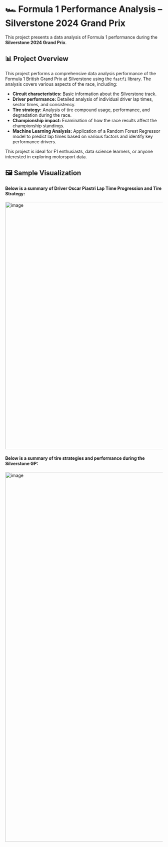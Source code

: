 # 🏎️ Formula 1 Performance Analysis – Silverstone 2024 Grand Prix

This project presents a data analysis of Formula 1 performance during the **Silverstone 2024 Grand Prix**.

## 📊 Project Overview

This project performs a comprehensive data analysis performance of the Formula 1 British Grand Prix at Silverstone using the `fastf1` library. The analysis covers various aspects of the race, including:

-   **Circuit characteristics:** Basic information about the Silverstone track.
-   **Driver performance:** Detailed analysis of individual driver lap times, sector times, and consistency.
-   **Tire strategy:** Analysis of tire compound usage, performance, and degradation during the race.
-   **Championship impact:** Examination of how the race results affect the championship standings.
-   **Machine Learning Analysis:** Application of a Random Forest Regressor model to predict lap times based on various factors and identify key performance drivers.

This project is ideal for F1 enthusiasts, data science learners, or anyone interested in exploring motorsport data.


## 🖼️ Sample Visualization
#### Below is a summary of Driver Oscar Piastri Lap Time Progression and Tire Strategy:
  <img width="1389" height="790" alt="image" src="https://github.com/user-attachments/assets/aa5168bb-a67b-4fc0-b848-4a9a651e6071" />


#### Below is a summary of tire strategies and performance during the Silverstone GP:
  <img width="1589" height="1181" alt="image" src="https://github.com/user-attachments/assets/4c09adc8-5d41-44fb-95a7-192e8aa44b3d" />



